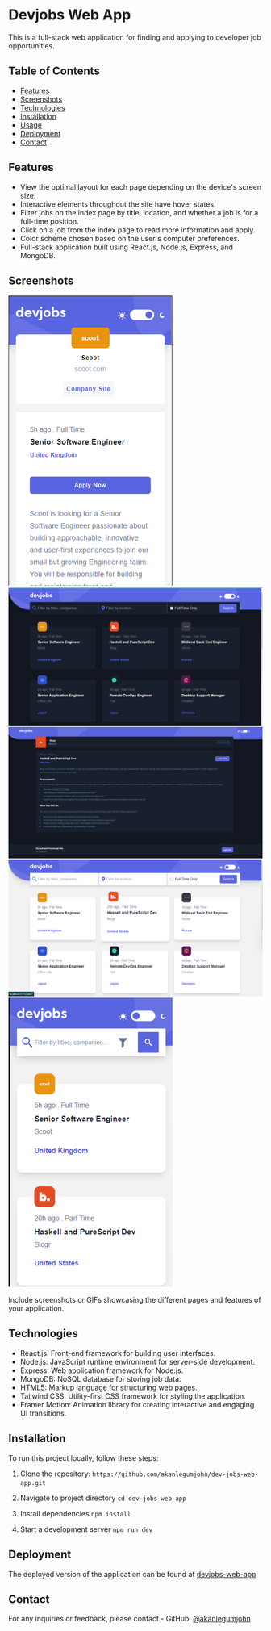 # Devjobs Web App

This is a full-stack web application for finding and applying to developer job opportunities.

## Table of Contents

- [Features](#features)
- [Screenshots](#screenshots)
- [Technologies](#technologies)
- [Installation](#installation)
- [Usage](#usage)
- [Deployment](#deployment)
- [Contact](#contact)

## Features

- View the optimal layout for each page depending on the device's screen size.
- Interactive elements throughout the site have hover states.
- Filter jobs on the index page by title, location, and whether a job is for a full-time position.
- Click on a job from the index page to read more information and apply.
- Color scheme chosen based on the user's computer preferences.
- Full-stack application built using React.js, Node.js, Express, and MongoDB.

## Screenshots

![Screenshot 1](front-end/src/screenshots/jobdetails-smaller-screen.png)
![Screenshot 2](front-end/src/screenshots/Large-screen-dark-mode.png)
![Screenshot 3](front-end/src/screenshots/large-screen-job-details-page.png)
![Screenshot 3](front-end/src/screenshots/Large-screen-white-mode.png)
![Screenshot 3](front-end/src/screenshots/small-screen-job-details-page.png)

Include screenshots or GIFs showcasing the different pages and features of your application.

## Technologies

- React.js: Front-end framework for building user interfaces.
- Node.js: JavaScript runtime environment for server-side development.
- Express: Web application framework for Node.js.
- MongoDB: NoSQL database for storing job data.
- HTML5: Markup language for structuring web pages.
- Tailwind CSS: Utility-first CSS framework for styling the application.
- Framer Motion: Animation library for creating interactive and engaging UI transitions.

## Installation

To run this project locally, follow these steps:

1. Clone the repository:
   `https://github.com/akanlegumjohn/dev-jobs-web-app.git`

2. Navigate to project directory
   `cd dev-jobs-web-app`

3. Install dependencies
   `npm install`

4. Start a development server
   `npm run dev`

## Deployment

The deployed version of the application can be found at [devjobs-web-app](https://devjobsonline.netlify.app/)

## Contact

For any inquiries or feedback, please contact - GitHub: [@akanlegumjohn](https://github.com/akanlegumjohn)
